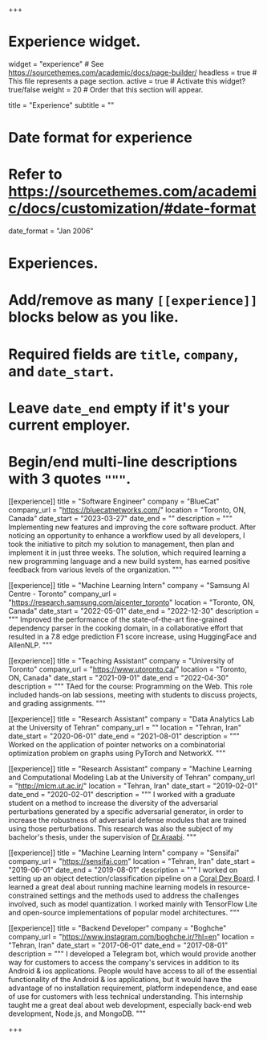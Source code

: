 +++
# Experience widget.
widget = "experience"  # See https://sourcethemes.com/academic/docs/page-builder/
headless = true  # This file represents a page section.
active = true  # Activate this widget? true/false
weight = 20  # Order that this section will appear.

title = "Experience"
subtitle = ""

# Date format for experience
#   Refer to https://sourcethemes.com/academic/docs/customization/#date-format
date_format = "Jan 2006"

# Experiences.
#   Add/remove as many `[[experience]]` blocks below as you like.
#   Required fields are `title`, `company`, and `date_start`.
#   Leave `date_end` empty if it's your current employer.
#   Begin/end multi-line descriptions with 3 quotes `"""`.


[[experience]]
  title = "Software Engineer"
  company = "BlueCat"
  company_url = "https://bluecatnetworks.com/"
  location = "Toronto, ON, Canada"
  date_start = "2023-03-27"
  date_end = ""
  description = """
  Implementing new features and improving the core software product. After noticing an opportunity to
  enhance a workflow used by all developers, I took the initiative to pitch my solution to
  management, then plan and implement it in just three weeks. The solution, which required learning a new programming language and a new build system, has earned positive feedback from various levels of the organization.
  """

[[experience]]
  title = "Machine Learning Intern"
  company = "Samsung AI Centre - Toronto"
  company_url = "https://research.samsung.com/aicenter_toronto"
  location = "Toronto, ON, Canada"
  date_start = "2022-05-01"
  date_end = "2022-12-30"
  description = """
  Improved the performance of the state-of-the-art fine-grained dependency parser in the cooking domain, in a collaborative effort that resulted in a 7.8 edge prediction F1 score increase, using HuggingFace and AllenNLP.
  """

[[experience]]
  title = "Teaching Assistant"
  company = "University of Toronto"
  company_url = "https://www.utoronto.ca/"
  location = "Toronto, ON, Canada"
  date_start = "2021-09-01"
  date_end = "2022-04-30"
  description = """
  TAed for the course: Programming on the Web. This role included hands-on lab sessions, meeting with students to discuss projects, and grading assignments.
  """

[[experience]]
  title = "Research Assistant"
  company = "Data Analytics Lab at the University of Tehran"
  company_url = ""
  location = "Tehran, Iran"
  date_start = "2020-06-01"
  date_end = "2021-08-01"
  description = """
  Worked on the application of pointer networks on a combinatorial optimization problem on graphs using PyTorch and NetworkX.
  """

[[experience]]
  title = "Research Assistant"
  company = "Machine Learning and Computational Modeling Lab at the University of Tehran"
  company_url = "http://mlcm.ut.ac.ir/"
  location = "Tehran, Iran"
  date_start = "2019-02-01"
  date_end = "2020-02-01"
  description = """
  I worked with a graduate student on a method to increase the diversity of the adversarial perturbations generated
  by a specific adversarial generator, in order to increase the robustness of adversarial defense modules that are
  trained using those perturbations. This research was also the subject of my bachelor's thesis, under the supervision
  of [Dr.Araabi](https://ece.ut.ac.ir/en/~araabi).
  """

[[experience]]
  title = "Machine Learning Intern"
  company = "Sensifai"
  company_url = "https://sensifai.com"
  location = "Tehran, Iran"
  date_start = "2019-06-01"
  date_end = "2019-08-01"
  description = """
  I worked on setting up an object detection/classification pipeline on a [Coral Dev Board](https://coral.ai/products/dev-board/). I learned a great deal about running machine learning models in resource-constrained settings and the methods used to address the challenges involved, such as model quantization. I worked mainly with TensorFlow Lite and open-source implementations of popular model architectures.
  """

[[experience]]
  title = "Backend Developer"
  company = "Boghche"
  company_url = "https://www.instagram.com/boghche.ir/?hl=en"
  location = "Tehran, Iran"
  date_start = "2017-06-01"
  date_end = "2017-08-01"
  description = """
  I developed a Telegram bot, which would provide another way for customers to access the company's services in addition to its Android & ios applications. People would have access to all of the essential functionality of the Android & ios applications, but it would have the advantage of no installation requirement, platform independence, and ease of use for customers with less technical understanding. This internship taught me a great deal about web development, especially back-end web development, Node.js, and MongoDB.
  """

+++
